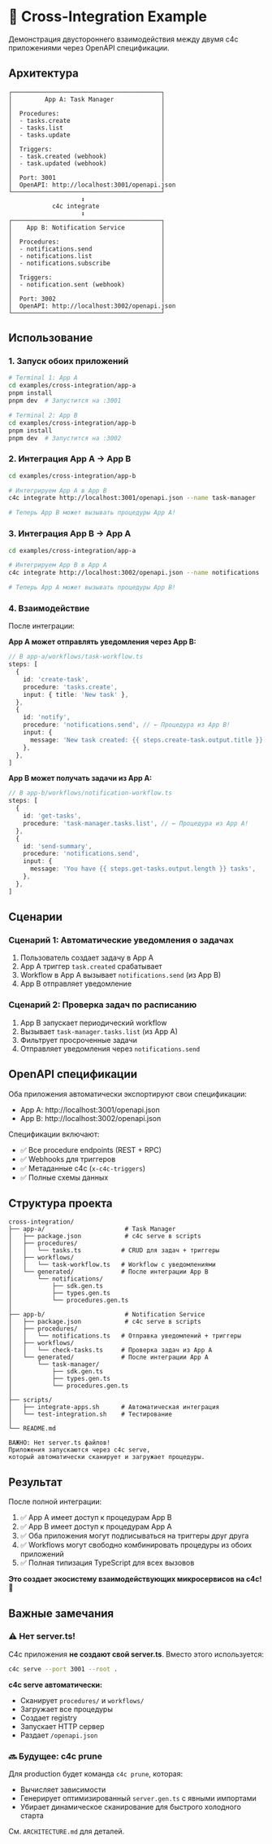 # 🔄 Cross-Integration Example

Демонстрация двустороннего взаимодействия между двумя c4c приложениями через OpenAPI спецификации.

## Архитектура

```
┌─────────────────────────────────────────┐
│         App A: Task Manager             │
│                                         │
│  Procedures:                            │
│  - tasks.create                         │
│  - tasks.list                           │
│  - tasks.update                         │
│                                         │
│  Triggers:                              │
│  - task.created (webhook)               │
│  - task.updated (webhook)               │
│                                         │
│  Port: 3001                             │
│  OpenAPI: http://localhost:3001/openapi.json
└─────────────────────────────────────────┘
                    ↕
            c4c integrate
                    ↕
┌─────────────────────────────────────────┐
│    App B: Notification Service          │
│                                         │
│  Procedures:                            │
│  - notifications.send                   │
│  - notifications.list                   │
│  - notifications.subscribe              │
│                                         │
│  Triggers:                              │
│  - notification.sent (webhook)          │
│                                         │
│  Port: 3002                             │
│  OpenAPI: http://localhost:3002/openapi.json
└─────────────────────────────────────────┘
```

## Использование

### 1. Запуск обоих приложений

```bash
# Terminal 1: App A
cd examples/cross-integration/app-a
pnpm install
pnpm dev  # Запустится на :3001

# Terminal 2: App B
cd examples/cross-integration/app-b
pnpm install
pnpm dev  # Запустится на :3002
```

### 2. Интеграция App A → App B

```bash
cd examples/cross-integration/app-b

# Интегрируем App A в App B
c4c integrate http://localhost:3001/openapi.json --name task-manager

# Теперь App B может вызывать процедуры App A!
```

### 3. Интеграция App B → App A

```bash
cd examples/cross-integration/app-a

# Интегрируем App B в App A
c4c integrate http://localhost:3002/openapi.json --name notifications

# Теперь App A может вызывать процедуры App B!
```

### 4. Взаимодействие

После интеграции:

**App A может отправлять уведомления через App B:**
```typescript
// В app-a/workflows/task-workflow.ts
steps: [
  {
    id: 'create-task',
    procedure: 'tasks.create',
    input: { title: 'New task' },
  },
  {
    id: 'notify',
    procedure: 'notifications.send', // ← Процедура из App B!
    input: {
      message: 'New task created: {{ steps.create-task.output.title }}',
    },
  },
]
```

**App B может получать задачи из App A:**
```typescript
// В app-b/workflows/notification-workflow.ts
steps: [
  {
    id: 'get-tasks',
    procedure: 'task-manager.tasks.list', // ← Процедура из App A!
  },
  {
    id: 'send-summary',
    procedure: 'notifications.send',
    input: {
      message: 'You have {{ steps.get-tasks.output.length }} tasks',
    },
  },
]
```

## Сценарии

### Сценарий 1: Автоматические уведомления о задачах

1. Пользователь создает задачу в App A
2. App A триггер `task.created` срабатывает
3. Workflow в App A вызывает `notifications.send` (из App B)
4. App B отправляет уведомление

### Сценарий 2: Проверка задач по расписанию

1. App B запускает периодический workflow
2. Вызывает `task-manager.tasks.list` (из App A)
3. Фильтрует просроченные задачи
4. Отправляет уведомления через `notifications.send`

## OpenAPI спецификации

Оба приложения автоматически экспортируют свои спецификации:

- App A: http://localhost:3001/openapi.json
- App B: http://localhost:3002/openapi.json

Спецификации включают:
- ✅ Все procedure endpoints (REST + RPC)
- ✅ Webhooks для триггеров
- ✅ Метаданные c4c (`x-c4c-triggers`)
- ✅ Полные схемы данных

## Структура проекта

```
cross-integration/
├── app-a/                      # Task Manager
│   ├── package.json            # c4c serve в scripts
│   ├── procedures/
│   │   └── tasks.ts           # CRUD для задач + триггеры
│   ├── workflows/
│   │   └── task-workflow.ts   # Workflow с уведомлениями
│   └── generated/             # После интеграции App B
│       └── notifications/
│           ├── sdk.gen.ts
│           ├── types.gen.ts
│           └── procedures.gen.ts
│
├── app-b/                      # Notification Service
│   ├── package.json            # c4c serve в scripts
│   ├── procedures/
│   │   └── notifications.ts   # Отправка уведомлений + триггеры
│   ├── workflows/
│   │   └── check-tasks.ts     # Проверка задач из App A
│   └── generated/             # После интеграции App A
│       └── task-manager/
│           ├── sdk.gen.ts
│           ├── types.gen.ts
│           └── procedures.gen.ts
│
├── scripts/
│   ├── integrate-apps.sh      # Автоматическая интеграция
│   └── test-integration.sh    # Тестирование
│
└── README.md

ВАЖНО: Нет server.ts файлов!
Приложения запускаются через c4c serve,
который автоматически сканирует и загружает процедуры.
```

## Результат

После полной интеграции:

1. ✅ App A имеет доступ к процедурам App B
2. ✅ App B имеет доступ к процедурам App A
3. ✅ Оба приложения могут подписываться на триггеры друг друга
4. ✅ Workflows могут свободно комбинировать процедуры из обоих приложений
5. ✅ Полная типизация TypeScript для всех вызовов

**Это создает экосистему взаимодействующих микросервисов на c4c!** 🎉

## Важные замечания

### ⚠️ Нет server.ts!

C4c приложения **не создают свой server.ts**. Вместо этого используется:

```bash
c4c serve --port 3001 --root .
```

**c4c serve автоматически:**
- Сканирует `procedures/` и `workflows/`
- Загружает все процедуры
- Создает registry
- Запускает HTTP сервер
- Раздает `/openapi.json`

### 🔜 Будущее: c4c prune

Для production будет команда `c4c prune`, которая:
- Вычисляет зависимости
- Генерирует оптимизированный `server.gen.ts` с явными импортами
- Убирает динамическое сканирование для быстрого холодного старта

См. `ARCHITECTURE.md` для деталей.
